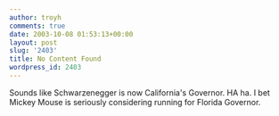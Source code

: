 ```yaml
---
author: troyh
comments: true
date: 2003-10-08 01:53:13+00:00
layout: post
slug: '2403'
title: No Content Found
wordpress_id: 2403
---
```


Sounds like Schwarzenegger is now California's Governor. HA ha. I bet Mickey Mouse is seriously considering running for Florida Governor.
